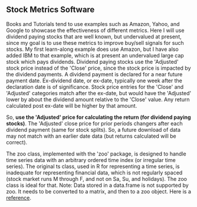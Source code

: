 ##  Stock Metrics Software

Books and Tutorials tend to use examples such as Amazon, Yahoo, and Google to showcase the effectiveness of different metrics. 
Here I will use dividend paying stocks that are well known, but undervalued at present, since my goal is to use these metrics to
improve buy/sell signals for such stocks.  My first learn-along example does use Amazon, but I have also added IBM to that example, 
which is at present an undervalued large cap stock which pays dividends. Dividend paying stocks use the 'Adjusted' stock price
instead of the 'Close' price, since the stock price is impacted by the dividend payments. A dividend payment is declared for a near 
future payment date. Ex-dividend date, or ex-date, typically one week after the declaration date is  of significance. Stock price entries
for the 'Close' and 'Adjusted' categories match after the ex-date, but would have the 'Adjusted' lower by about the dividend amount
relative to the 'Close' value. Any return calculated post ex-date will be higher by that amount. 

So, **use the 'Adjusted' price for calculating the return (for dividend paying stocks)**. The 'Adjusted' close price for prior periods
changers after each dividend payment (same for stock splits). So, a future download of data may not match with an earlier date data
(but returns calculated will be correct).

The zoo class, implemented with the 'zoo' package, is designed to handle time series data with an arbitrary ordered time index (or irregular time series). The original ts class, used in R for representing a time series, is inadequate for representing financial data, which is not regularly spaced (stock market runs M through F, and not on Sa, Su, and holidays). The zoo class is ideal for that. Note: Data stored in a data.frame is not supported by zoo. It needs to be converted to a matrix, and then to a zoo object. Here is a [reference](https://faculty.washington.edu/ezivot/econ424/Working%20with%20Time%20Series%20Data%20in%20R.pdf). 

